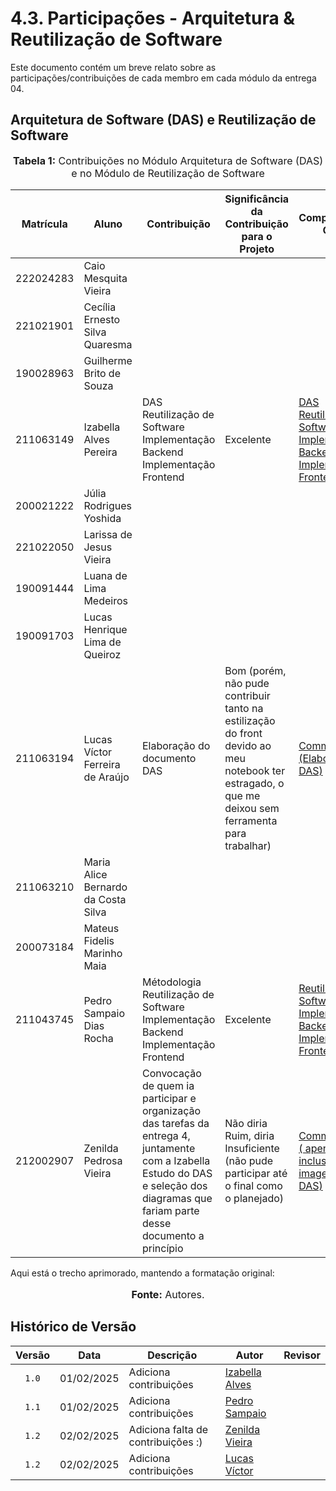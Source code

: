 # 4.3. Participações - Arquitetura & Reutilização de Software

Este documento contém um breve relato sobre as participações/contribuições de cada membro em cada módulo da entrega 04.


## Arquitetura de Software (DAS) e Reutilização de Software

<div align="center">
    <font size="3">
        <p style="text-align: center"><b>Tabela 1:</b> Contribuições no Módulo Arquitetura de Software (DAS) e no Módulo de Reutilização de Software</p>
    </font>
</div>

| Matrícula   | Aluno                                      | Contribuição | Significância da Contribuição para o Projeto | Comprobatórios Claros |
| ----------- | ------------------------------------------ | ------------ | -------------------------------------------- | --------------------- |
| 222024283   | Caio Mesquita Vieira                       |              |                                              |                       |
| 221021901   | Cecília Ernesto Silva Quaresma             |              |                                              |                       |
| 190028963   | Guilherme Brito de Souza                   |              |                                              |                       |
| 211063149   | Izabella Alves Pereira                     |  DAS <br> Reutilização de Software <br> Implementação Backend <br> Implementação Frontend                              |       Excelente                | [DAS](https://unbarqdsw2024-2.github.io/2024.2_G10_Recomendacao_Entrega_04/#/ArquiteturaReutilizacao/4.1.DAS) <br> [Reutilização de Software](https://unbarqdsw2024-2.github.io/2024.2_G10_Recomendacao_Entrega_04/#/ArquiteturaReutilizacao/4.2.ReutilizacaoDeSoftware) <br> [Implementação Backend](https://github.com/UnBArqDsw2024-2/2024.2_G10_Recomendacao_Entrega_04/commit/3500dc3474ceff6aa155d38e674483e51c6c9e36) <br> [Implementação Frontend](https://github.com/UnBArqDsw2024-2/2024.2_G10_Recomendacao_Entrega_04/commit/ba9179270b883bb1868a67cf7e336f664882cdb8)|
| 200021222   | Júlia Rodrigues Yoshida                    |              |                                              |                       |
| 221022050   | Larissa de Jesus Vieira                    |              |                                              |                       |
| 190091444   | Luana de Lima Medeiros                     |              |                                              |                       |
| 190091703   | Lucas Henrique Lima de Queiroz             |              |                                              |                       |
| 211063194   | Lucas Víctor Ferreira de Araújo            | Elaboração do documento DAS          | Bom (porém, não pude contribuir tanto na estilização do front devido ao meu notebook ter estragado, o que me deixou sem ferramenta para trabalhar) | [Commits <br>(Elaboração das DAS)](https://github.com/UnBArqDsw2024-2/2024.2_G10_Recomendacao_Entrega_04/commits/main/?author=Lucas13032003) |
| 211063210   | Maria Alice Bernardo da Costa Silva        |              |                                              |                       |
| 200073184   | Mateus Fidelis Marinho Maia                |              |                                              |                       |
| 211043745   | Pedro Sampaio Dias Rocha                   | Métodologia Reutilização de Software <br> Implementação Backend <br> Implementação Frontend | Excelente | [Reutilização de Software](https://github.com/UnBArqDsw2024-2/2024.2_G10_Recomendacao_Entrega_04/commit/e7274b76ad54303862f35ffe0b1945fe0ab9e72b) <br> [Implementação Backend](https://github.com/UnBArqDsw2024-2/2024.2_G10_Recomendacao_Entrega_04/pull/3/commits/dd2bba4a000701a9ef94d3b2c67b484d86b2dabd) <br> [Implementação Frontend](https://github.com/UnBArqDsw2024-2/2024.2_G10_Recomendacao_Entrega_04/pull/3/commits/54ca2d9cb2797e516ac50c8ab3ab655e2318a2ab) <br> |
| 212002907   | Zenilda Pedrosa Vieira                     |   Convocação de quem ia participar e organização das tarefas da entrega 4, juntamente com a Izabella <br> Estudo do DAS e seleção dos diagramas que fariam parte desse documento a princípio           |   Não diria Ruim, diria Insuficiente (não pude participar até o final como o planejado)       |  [Commits <br>( apenas inclusão das imagens no DAS)](https://github.com/UnBArqDsw2024-2/2024.2_G10_Recomendacao_Entrega_04/commits/main/?author=ZenildaVieira)                     |
Aqui está o trecho aprimorado, mantendo a formatação original:  

  


<div align="center">
    <font size="3">
        <p style="text-align: center"><b>Fonte:</b> Autores.</p>
    </font>
</div>


## Histórico de Versão

| Versão | Data | Descrição | Autor | Revisor |
| :----: | ---- | --------- | ----- | ------- |
| `1.0`  |01/02/2025| Adiciona contribuições | [Izabella Alves](https://github.com/izabellaalves) |  |
| `1.1`  |01/02/2025| Adiciona contribuições | [Pedro Sampaio](https://github.com/PedroSampaioDias) |  |
| `1.2`  |02/02/2025| Adiciona falta de contribuições :)| [Zenilda Vieira](https://github.com/zenildavieira) |  |
| `1.2`  |02/02/2025| Adiciona contribuições | [Lucas Víctor](https://github.com/Lucas13032003) |  |
